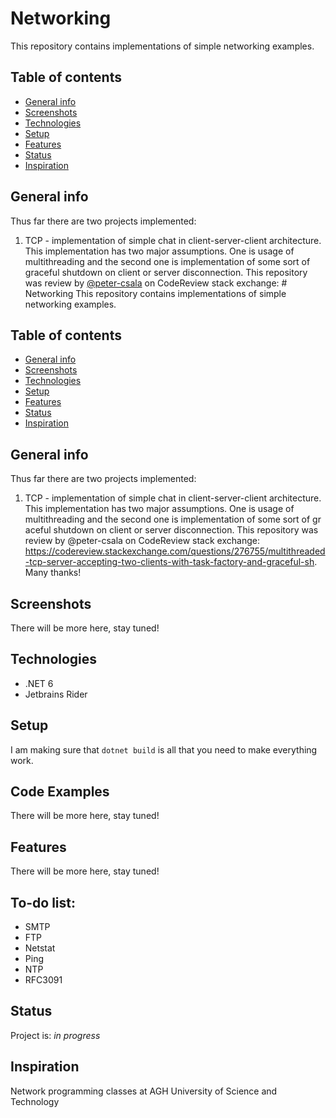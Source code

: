 # Networking
This repository contains implementations of simple networking examples.

## Table of contents
* [General info](#general-info)
* [Screenshots](#screenshots)
* [Technologies](#technologies)
* [Setup](#setup)
* [Features](#features)
* [Status](#status)
* [Inspiration](#inspiration)


## General info
Thus far there are two projects implemented:

1. TCP - implementation of simple chat in client-server-client architecture. This implementation has two major assumptions. One is usage of multithreading and the second one is implementation of some sort of graceful shutdown on client or server disconnection. This repository was review by [@peter-csala](https://github.com/peter-csala) on CodeReview stack exchange: # Networking
This repository contains implementations of simple networking examples.

## Table of contents
* [General info](#general-info)
* [Screenshots](#screenshots)
* [Technologies](#technologies)
* [Setup](#setup)
* [Features](#features)
* [Status](#status)
* [Inspiration](#inspiration)


## General info
Thus far there are two projects implemented:

1. TCP - implementation of simple chat in client-server-client architecture. This implementation has two major assumptions. One is usage of multithreading and the second one is implementation of some sort of gr
aceful shutdown on client or server disconnection. This repository was review by @peter-csala on CodeReview stack exchange: 
https://codereview.stackexchange.com/questions/276755/multithreaded-tcp-server-accepting-two-clients-with-task-factory-and-graceful-sh. Many thanks!

## Screenshots
There will be more here, stay tuned!


## Technologies
* .NET 6
* Jetbrains Rider 


## Setup
I am making sure that `dotnet build` is all that you need to make everything work. 

## Code Examples
There will be more here, stay tuned!


## Features
There will be more here, stay tuned!


## To-do list:
* SMTP
* FTP
* Netstat
* Ping
* NTP
* RFC3091

## Status
Project is: _in progress_

## Inspiration
Network programming classes at AGH University of Science and Technology
